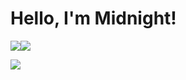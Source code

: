 <p align="center">

# Hello, I'm Midnight!

![](https://img.shields.io/badge/Discord-7289DA?style=for-the-badge&logo=discord&logoColor=white)![](https://img.shields.io/badge/JavaScript-F7DF1E?style=for-the-badge&logo=javascript&logoColor=black)

![](https://pa1.narvii.com/7016/13cf3d198dec8854c803e417fc683baf73706b8br1-540-304_hq.gif)

</p>
